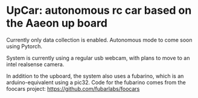 # UpCar: autonomous rc car based on the Aaeon up board

Currently only data collection is enabled. Autonomous mode to come soon using Pytorch. 

System is currently using a regular usb webcam, with plans to move to an intel realsense camera. 

In addition to the upboard, the system also uses a fubarino, which is an arduino-equivalent using a pic32. 
Code for the fubarino comes from the foocars project: https://github.com/fubarlabs/foocars



